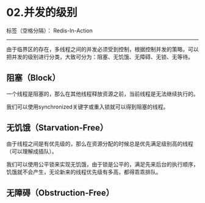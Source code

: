 # 02.并发的级别

标签（空格分隔）： Redis-In-Action

---

由于临界区的存在，多线程之间的并发必须受到控制，根据控制并发的策略，可以把并发的级别进行分类，大致可分为：阻塞、无饥饿、无障碍、无锁、无等待。

## 阻塞（Block）

一个线程是阻塞的，那么在其他线程释放资源之前，当前线程是无法继续执行的。

我们可以使用synchronized关键字或重入锁就可以得到阻塞的线程。

## 无饥饿（Starvation-Free）

由于线程之间是有优先级的，那么在资源分配的时候总是优先满足级别高的线程（可以理解成插队）。

我们可以使用公平锁来实现无饥饿，由于锁是公平的，满足先来后台的执行顺序，饥饿就不会产生，无论新来的线程优先级有多高，都得乖乖排队。

## 无障碍（Obstruction-Free）

